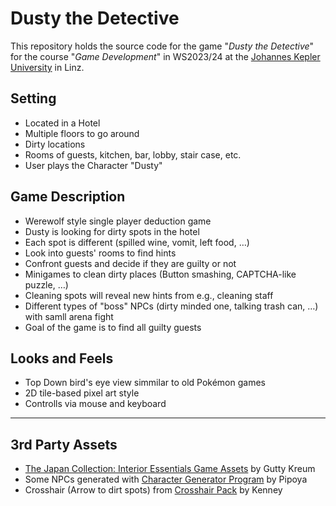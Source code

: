 # Dusty the Detective
This repository holds the source code for the game "*Dusty the Detective*" for the course "*Game Development*" in WS2023/24 at the [Johannes Kepler University](https://www.jku.at/) in Linz.

## Setting
* Located in a Hotel
* Multiple floors to go around
* Dirty locations
* Rooms of guests, kitchen, bar, lobby, stair case, etc.
* User plays the Character "Dusty"

## Game Description
* Werewolf style single player deduction game
* Dusty is looking for dirty spots in the hotel
* Each spot is different (spilled wine, vomit, left food, …)
* Look into guests' rooms to find hints
* Confront guests and decide if they are guilty or not
* Minigames to clean dirty places (Button smashing, CAPTCHA-like puzzle, …)
* Cleaning spots will reveal new hints from e.g., cleaning staff
* Different types of "boss" NPCs (dirty minded one, talking trash can, …) with samll arena fight
* Goal of the game is to find all guilty guests

## Looks and Feels
* Top Down bird's eye view simmilar to old Pokémon games
* 2D tile-based pixel art style
* Controlls via mouse and keyboard

---
## 3rd Party Assets
* [The Japan Collection: Interior Essentials Game Assets](https://assetstore.unity.com/packages/2d/environments/the-japan-collection-interior-essentials-game-assets-215225) by Gutty Kreum
* Some NPCs generated with [Character Generator Program](https://pipoya.itch.io/pipoya-free-rpg-character-sprites-32x32/devlog/108932/character-generator-program) by Pipoya
* Crosshair (Arrow to dirt spots) from [Crosshair Pack](https://kenney-assets.itch.io/crosshair-pack) by Kenney